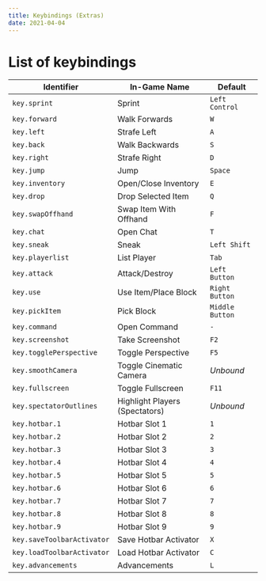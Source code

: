 ```yaml
---
title: Keybindings (Extras)
date: 2021-04-04
---
```


# List of keybindings

| Identifier                 | In-Game Name                   | Default         |
| -------------------------- | ------------------------------ | --------------- |
| `key.sprint`               | Sprint                         | `Left Control`  |
| `key.forward`              | Walk Forwards                  | `W`             |
| `key.left`                 | Strafe Left                    | `A`             |
| `key.back`                 | Walk Backwards                 | `S`             |
| `key.right`                | Strafe Right                   | `D`             |
| `key.jump`                 | Jump                           | `Space`         |
| `key.inventory`            | Open/Close Inventory           | `E`             |
| `key.drop`                 | Drop Selected Item             | `Q`             |
| `key.swapOffhand`          | Swap Item With Offhand         | `F`             |
| `key.chat`                 | Open Chat                      | `T`             |
| `key.sneak`                | Sneak                          | `Left Shift`    |
| `key.playerlist`           | List Player                    | `Tab`           |
| `key.attack`               | Attack/Destroy                 | `Left Button`   |
| `key.use`                  | Use Item/Place Block           | `Right Button`  |
| `key.pickItem`             | Pick Block                     | `Middle Button` |
| `key.command`              | Open Command                   | `-`             |
| `key.screenshot`           | Take Screenshot                | `F2`            |
| `key.togglePerspective`    | Toggle Perspective             | `F5`            |
| `key.smoothCamera`         | Toggle Cinematic Camera        | _Unbound_       |
| `key.fullscreen`           | Toggle Fullscreen              | `F11`           |
| `key.spectatorOutlines`    | Highlight Players (Spectators) | _Unbound_       |
| `key.hotbar.1`             | Hotbar Slot 1                  | `1`             |
| `key.hotbar.2`             | Hotbar Slot 2                  | `2`             |
| `key.hotbar.3`             | Hotbar Slot 3                  | `3`             |
| `key.hotbar.4`             | Hotbar Slot 4                  | `4`             |
| `key.hotbar.5`             | Hotbar Slot 5                  | `5`             |
| `key.hotbar.6`             | Hotbar Slot 6                  | `6`             |
| `key.hotbar.7`             | Hotbar Slot 7                  | `7`             |
| `key.hotbar.8`             | Hotbar Slot 8                  | `8`             |
| `key.hotbar.9`             | Hotbar Slot 9                  | `9`             |
| `key.saveToolbarActivator` | Save Hotbar Activator          | `X`             |
| `key.loadToolbarActivator` | Load Hotbar Activator          | `C`             |
| `key.advancements`         | Advancements                   | `L`             |
